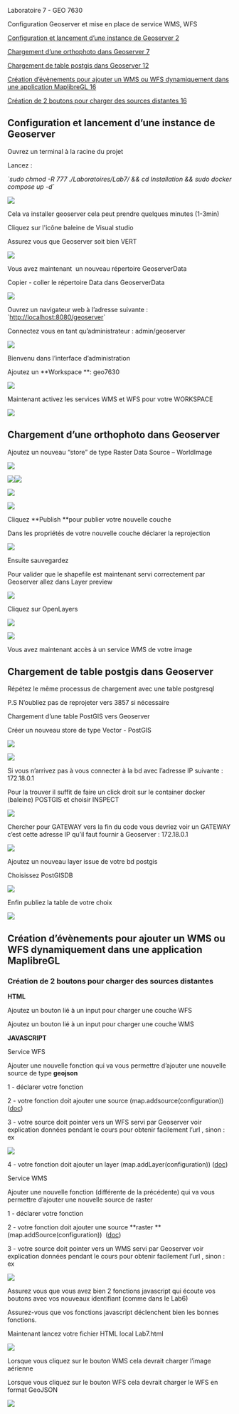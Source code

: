 Laboratoire 7 - GEO 7630

Configuration Geoserver et mise en place de service WMS, WFS

  


[Configuration et lancement d’une instance de Geoserver 2](https://docs.google.com/document/d/1_tU7ggpgXK-zuR3ozbCFUk50wJ4vwCngGcVa6qIn9LA/edit#heading=h.d1nzl2zi4y2v)

[Chargement d’une orthophoto dans Geoserver 7](https://docs.google.com/document/d/1_tU7ggpgXK-zuR3ozbCFUk50wJ4vwCngGcVa6qIn9LA/edit#heading=h.ps6tcg2ch5d6)

[Chargement de table postgis dans Geoserver 12](https://docs.google.com/document/d/1_tU7ggpgXK-zuR3ozbCFUk50wJ4vwCngGcVa6qIn9LA/edit#heading=h.r8npx0cs7rm8)

[Création d’évènements pour ajouter un WMS ou WFS dynamiquement dans une application MaplibreGL 16](https://docs.google.com/document/d/1_tU7ggpgXK-zuR3ozbCFUk50wJ4vwCngGcVa6qIn9LA/edit#heading=h.1ko7tn204gww)

[Création de 2 boutons pour charger des sources distantes 16](https://docs.google.com/document/d/1_tU7ggpgXK-zuR3ozbCFUk50wJ4vwCngGcVa6qIn9LA/edit#heading=h.uc5w08uaic2i)







## Configuration et lancement d’une instance de Geoserver

Ouvrez un terminal à la racine du projet

Lancez :

_\`sudo chmod -R 777 ./Laboratoires/Lab7/ && cd Installation && sudo docker compose up -d\`_

![](https://lh5.googleusercontent.com/_G312KCKFjuYv2g0txYJf2uBIonJRMUcqncIOcCG_v7uYMsnDsUn9ayzNiKxeEkNa_KR2yYsavtW-s1P7ZgVA4KuHxyy7bd0eY8YEWa37fHP968D-VC9GjSbQhke4_yWKdWGYr0eqwZp6xBFF6BcBDw)

  


Cela va installer geoserver cela peut prendre quelques minutes (1-3min)

Cliquez sur l'icône baleine de Visual studio

Assurez vous que Geoserver soit bien VERT

![](https://lh3.googleusercontent.com/iwBeXCJgk2gFMC5EN8IcUkcK0VTPci9rYh0NcPZI2n0raKBQlmiIbzSxGgnPcBbtO7tbhpKC1oyYUoZ6nwYZIxrysm-GmlaRI_hw-xgBPqDNiKNQZLmW18cABYO6N7jH3HEZxSMzyjWL0Ofe1MAKZZo)

Vous avez maintenant  un nouveau répertoire GeoserverData

Copier - coller le répertoire Data dans GeoserverData

![](https://lh4.googleusercontent.com/rPDEYDam0w5_oZq4JKO0A2VTl2Fkx8J5KsQV2YwGspJufZ8A88emCyZvuy4u2DDQzVjCQwLx-SQLtj4taNSRTdKBXH3in-EIQJpdpBjfjh7W4bHim70erpbI0ayhlejDOasufxeYlYBP1WtURJ1cxwY)

  


Ouvrez un navigateur web à l’adresse suivante : \`<http://localhost:8080/geoserver>\`

Connectez vous en tant qu’administrateur : admin/geoserver

![](https://lh6.googleusercontent.com/9BZDfKMN9sLozAzub6dOpXRjfjNJuqgw1z0eyIWb57l1tcpPaDPH_33_TwPqPX6G2fvM8_Py_K0HHVKqBrRCQdbZINkX6kDhGOdiYTpjyCklAtislaiYA_ArB0Z48dbXbPgco1EUJE66Co_0w3QHBBg)

Bienvenu dans l’interface d’administration

Ajoutez un **Workspace **: geo7630

![](https://lh3.googleusercontent.com/dAoKq7MDeaAm8TEd2uNPH5AxH_zbxbaPIXvj2b-reZExTiIQQcel_hJLN4O8rOyz_joFVuztw4l0mPcf2HoitFkgvWCj8-J0FAYsIuc8U0iYjFj13HfaCkaU2Mzq-wh6LTaQqP8R4wsGEc1gzuSpQS4)

Maintenant activez les services WMS et WFS pour votre WORKSPACE

![](https://lh3.googleusercontent.com/5Y50E5C3tJbvfX_izvvdCd8KnIXu4hPTT7wV1c3neW-Ki4IQBjfEHEFBgMYQAMGRwHqFN1FFKm7vkN3ofb15mcRWI_ZZ-mzlzLATammdvJVeromY7qB5mD-W0ts_yFzHUjYSAlza6Daix75nNjMOjYw)


## Chargement d’une orthophoto dans Geoserver

Ajoutez un nouveau “store” de type Raster Data Source – WorldImage

![](https://lh4.googleusercontent.com/SKtIct8XgGu6AqozbtZe8CBxtU6ke2oPNuyge8dxO3nlwQDnm7EA5od74lpqJC_upMlH7dr60kb1I6nBr6vKh0zAiGoG36qdNgpky7K8uA98KHSLV1asTh7gfB6ujPWiAKIO5Z0Q7jvs5AofLOztwpI)

  


![](https://lh5.googleusercontent.com/grgSnho0I3wvWAWQVO0Mq3fCa2QN1oUdTGYC4-f7o1ktSRVC2W53Kx-UXVaMjF4gI8A1MLFkJoMkJahMbV1yckKAYUMngKtm7WZsjQgW21Dkfeb0lKMxXq9XlCVO534CjPVDmE35W4moEdn97WorZdE)![](https://lh5.googleusercontent.com/fJZkHiDX7_g_znTvUP131XgIymfvhZYvf0GXuSkyK4uYbhbVgcoB8of1qEprs7_JjKQp7nHSTlowUi1b5HGYqsc83gN3XGXoAJWHlIlUKnN-6NS6aXm7XQw6RJjVuSDqnBvwiubZ3j6W5FW5Zmdqoeo)

![](https://lh5.googleusercontent.com/HYw2nTfd8QuuNB6RvA2rMrDBBqG62a0wzoNnCj5nZBgTh7iEZtlEwHo3K9gFPG9ueBm8L0Av5FG42ROx4t8bOllegT4VVxgmDGIp6CUW6xx1j0oQjARZyqN95i6qD4euwXFbqhijrWuUs7RYwHzfTfs)

![](https://lh5.googleusercontent.com/tH4ruhUqVajTjqBhmK-OOh9RDOJT7tEQD45TpZ0umSl4DlMfyP4u8oRxcwohuo-u5HoXDHkErEEwMMmGpMjP3xaRbHIIFujFOfmtaE70MHADFqh8f_UGVcjngZFpT4VkuX67kiFkWqEMfd36o2lduXs)

Cliquez **Publish **pour publier votre nouvelle couche

Dans les propriétés de votre nouvelle couche déclarer la reprojection

![](https://lh4.googleusercontent.com/pS8pGz7FxOX0SPtmRVQhmVlKjhDVrgHrLwCJmPwxVgsJoXm6ktHMQZ7clqWX6JON8lLgweJhotPwF1eRATeMx0UFI4LC2RJ3ooMObWGSqq3tGGLcSQBHNvaTXxjFBeG0wRvnX8WqLPmsKPsKJA1MNzM)

  
  


Ensuite sauvegardez

Pour valider que le shapefile est maintenant servi correctement par Geoserver allez dans Layer preview

![](https://lh6.googleusercontent.com/3ReepP0SzDwIdYz4jhjVOZrj-Hjv507ac9uIliCk9lB22vTVDm_hOZ49pLIEJ0LqfgCrRPb2b1a1GbUaX4oa_oLnVDY9rwxC70BN7fFW0xDMMbg-IQUBGjSpnFe09Usc-9NcI3SAP-7EfzeDLng1mSM)

Cliquez sur OpenLayers 

![](https://lh6.googleusercontent.com/qCBZmIl6Q0qFpeHqzrQeSkApKTQ_It2HY88SgMbQyLvqeFA_dbDlyFT6S_rMyw8JTUGb-sA2HRpH8RF81O7nHTrxRDO1q28m76vAgYF5UNFYFXbXW7a0gOTI3QfV4TCc3h892x13ueW-5bDVrnzAqT8)

![](https://lh5.googleusercontent.com/VKayV6KHHrozQWqKGls6N21EVShBikSTiZWbs55vODpdh3F5B6jBsRCDKr2Yyjv9HcQkOGFuB-Wl8ZxGo0tiJuWrr2FAXp62_i4sTMvG9_AWOSeh3s0UeHHmE21PeOHecIlpszforOEtdUzwYPPnKMs)

  


Vous avez maintenant accès à un service WMS de votre image


## Chargement de table postgis dans Geoserver

Répétez le même processus de chargement avec une table postgresql

P.S N’oubliez pas de reprojeter vers 3857 si nécessaire

Chargement d’une table PostGIS vers Geoserver 

Créer un nouveau store de type Vector - PostGIS

![](https://lh4.googleusercontent.com/mHdbxstb-WD_U2ym4Qw113yjYkA_7iYbWqbK6pyd_11eCCC-8e3ty_rNzx20vwtwLgO_S873kiVQwKoBxVAXzXA1QvLejE7Yhsl26IbbhmHhxpOWnxfcqXU6btJAd2LCuv7y_lTNofZQGiqEfuORGbU)

  
  
  


![](https://lh4.googleusercontent.com/3V2PXVOldFTzZABPnt-lBOpVucu_MyAyT-cB0lAavHkAJFZQAXQV8VnWAeiSzYzX2ddYKH4cR8eiW7R0S8oYwaPOpWtmwAYX9MVsIBSaPPTLm7qWKTjDPiCOxUR38YnhrdFyhozJhdWOqzHD09KnmiE)

Si vous n’arrivez pas à vous connecter à la bd avec l’adresse IP suivante : 172.18.0.1

Pour la trouver il suffit de faire un click droit sur le container docker (baleine) POSTGIS et choisir INSPECT

![](https://lh3.googleusercontent.com/gWrtjneQHmTD8__CLyxlUmoJTgVx4afeKWlzz3Dxapvfjx-0MGx6uBc9YUfcWhmj295Xy05fsJ-0lrC57XmEui51dv4LxaFC4mFBWp5zhIRsqViV99Y2xc2298OoK0fR8xOTS50nxw5rFJT6ziKItog)

Chercher pour GATEWAY vers la fin du code vous devriez voir un GATEWAY c’est cette adresse IP qu’il faut fournir à Geoserver : 172.18.0.1

![](https://lh6.googleusercontent.com/D1AI_Tymd5XPMvz7VXaIfR5QOjzsucwdsIqxSiME3L0Qjiyhp0iAPSpkbfhMxe58vYvRX0aELei9nC8QUJMDf5fN-1Zd5Ev5HjCS_-B7of41wYt36KgFgyEeE3esqzlXViV9z5kwPDPi1u9QbcxfaVQ)

Ajoutez un nouveau layer issue de votre bd postgis

Choisissez PostGISDB

![](https://lh3.googleusercontent.com/MH5ij_i5JlaWS9sMsnJ82IB9KZOruHOeh4FTedXK6zRg8jXe6roBdEcIRjX9yuQsrd-J8CbBlBw4A3nbGmM9etzDQXwe42J0PNf63hK-huLHfx0OqTp-ncIsuBtDi7Zq4nBTd4hXSfkmKx-JeOojJnI)

Enfin publiez la table de votre choix

![](https://lh6.googleusercontent.com/301Yrt-Jppo2Bx8uB6X41kbNPESuaZ28atsYRfpsrwSV8dJXhdPAHpRbO1T5-Z8vZ_zhfQdQ8U9AJBwbHQJ8Al46Gl9qVvoAVLqeN0MFTsDsXeSuO-SZC6ZC8jktyH2B4EG147WJMEP8WSP0jlVoKeY)


## Création d’évènements pour ajouter un WMS ou WFS dynamiquement dans une application MaplibreGL


### Création de 2 boutons pour charger des sources distantes

**HTML**

Ajoutez un bouton lié à un input pour charger une couche WFS

Ajoutez un bouton lié à un input pour charger une couche WMS

**JAVASCRIPT**

Service WFS

Ajouter une nouvelle fonction qui va vous permettre d’ajouter une nouvelle source de type **geojson**

1 - déclarer votre fonction

2 - votre fonction doit ajouter une source (map.addsource(configuration)) ([doc](https://maplibre.org/maplibre-gl-js-docs/api/sources/))

3 - votre source doit pointer vers un WFS servi par Geoserver voir explication données pendant le cours pour obtenir facilement l’url , sinon : ex 

![](https://lh6.googleusercontent.com/gEuxP8gDA3t1foYWcUXR0Aw0jnd29sCuPOK_HAO6Hr9K7pUc8kFZkMB39bGni9Kh0nUeQFsqcOM4QcXLNCedd_qY8_7rtGSWmcQKG-7uOC2AKvHOyOTIP4aXCHOf3mdHd_c3BzPHp6QB6qyfMcdRn1k)

4 - votre fonction doit ajouter un layer (map.addLayer(configuration)) ([doc](https://maplibre.org/maplibre-gl-js-docs/api/map/#map#addlayer)) 

Service WMS

Ajouter une nouvelle fonction (différente de la précédente) qui va vous permettre d’ajouter une nouvelle source de raster

1 - déclarer votre fonction

2 - votre fonction doit ajouter une source **raster **(map.addSource(configuration))  ([doc](https://maplibre.org/maplibre-gl-js-docs/api/sources/))

3 - votre source doit pointer vers un WMS servi par Geoserver voir explication données pendant le cours pour obtenir facilement l’url , sinon : ex 

![](https://lh6.googleusercontent.com/Zr6u9H5GyjAa8umV6h5JdzQtVz2w_Och4a_QTReTDjGDBTgWseMwD4mTOLN4QP1P5GsREQrQfZbhMqLrMABeJpKYxnXGf_TmZQFyONF4cDo9kQXl-eR6bJruIOPlGBFchP1mlkUtsq5ZBbMUsJDCYa0)

Assurez vous que vous avez bien 2 fonctions javascript qui écoute vos boutons avec vos nouveaux identifiant (comme dans le Lab6)

Assurez-vous que vos fonctions javascript déclenchent bien les bonnes fonctions.

Maintenant lancez votre fichier HTML local Lab7.html

![](https://lh6.googleusercontent.com/_JyTQxic-2suTZJ06kSLHRUx_yHstPptNp0JpFxwziIi2PAlFJkPg-bxF2lT1ITwxLTio1CtUTWsOqEXccpM37Jtm0TXZNkxjGQ2vnpGb0U1CgvSkCktU49gp4r59n0Xz8osILffjeEGLyPZ8DB1koo)

Lorsque vous cliquez sur le bouton WMS cela devrait charger l’image aérienne

Lorsque vous cliquez sur le bouton WFS cela devrait charger le WFS en format GeoJSON

![](https://lh6.googleusercontent.com/VGU8dy1DHFqUOe82N4A0tSOEYruK5uOVbjAUWtC7MfjhUSf5dlRXYRuuaALnnX1nBgLUeIqfXo0VF4fF3vOM18nvc3sqbUtcJrfFJfPvj110SQxe5p1n-Xg82aovMJbih68jGojcw9Q6L-Qxs9PxY-k)
